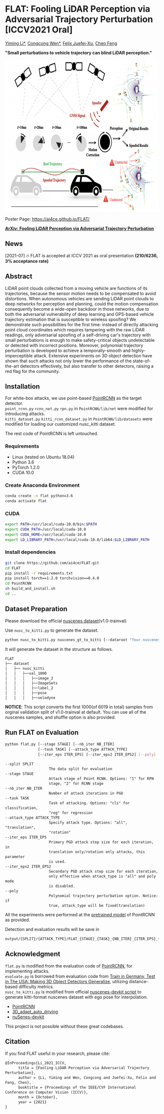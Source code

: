 # FLAT: Fooling LiDAR Perception via Adversarial Trajectory Perturbation [ICCV2021 Oral]

[Yiming Li*](https://scholar.google.com/citations?user=i_aajNoAAAAJ), [Congcong Wen*](https://scholar.google.com/citations?user=OTBgvCYAAAAJ), [Felix Juefei-Xu](https://scholar.google.com/citations?user=dgN8vtwAAAAJ), [Chen Feng](https://scholar.google.com/citations?user=YeG8ZM0AAAAJ)

**"Small perturbations to vehicle trajectory can blind LiDAR perception."**

<p align="center"><img src='docs/pics/FLAT.png' align="center" height="500px"> </p>

Poster Page: https://ai4ce.github.io/FLAT/

[**ArXiv: Fooling LiDAR Perception via Adversarial Trajectory Perturbation**](https://arxiv.org/abs/2103.15326)        



## News

[2021-07]  🔥 FLAT is accepted at ICCV 2021 as oral presentation **(210/6236, 3% acceptance rate)**

## Abstract
LiDAR point clouds collected from a moving vehicle are functions of its trajectories, because the sensor motion needs to be compensated to avoid distortions. When autonomous vehicles are sending LiDAR point clouds to deep networks for perception and planning, could the motion compensation consequently become a wide-open backdoor in those networks, due to both the adversarial vulnerability of deep learning and GPS-based vehicle trajectory estimation that is susceptible to wireless spoofing? We demonstrate such possibilities for the first time: instead of directly attacking point cloud coordinates which requires tampering with the raw LiDAR readings, only adversarial spoofing of a self-driving car's trajectory with small perturbations is enough to make safety-critical objects undetectable or detected with incorrect positions. Moreover, polynomial trajectory perturbation is developed to achieve a temporally-smooth and highly-imperceptible attack. Extensive experiments on 3D object detection have shown that such attacks not only lower the performance of the state-of-the-art detectors effectively, but also transfer to other detectors, raising a red flag for the community. 

## Installation
For white-box attacks, we use point-based [PointRCNN](https://github.com/sshaoshuai/PointRCNN) as the target detector.  
```point_rcnn.py``` ```rcnn_net.py``` ```rpn.py``` in ```PointRCNN/lib/net``` were modified for introducing attacks.   
```kitti_dataset.py``` ```kitti_rcnn_dataset.py```  in ```PointRCNN/lib/datasets``` were modified for loading our customized nusc_kitti dataset.   
  
The rest code of PointRCNN is left untouched.
### Requirements
* Linux (tested on Ubuntu 18.04)
* Python 3.6
* PyTorch 1.2.0
* CUDA 10.0



### Create Anaconda Environment
```bash
conda create -n flat python=3.6
conda activate flat
```

### CUDA
```bash
export PATH=/usr/local/cuda-10.0/bin:$PATH
export CUDA_PATH=/usr/local/cuda-10.0
export CUDA_HOME=/usr/local/cuda-10.0
export LD_LIBRARY_PATH=/usr/local/cuda-10.0/lib64:$LD_LIBRARY_PATH
```
### Install dependencies
```bash
git clone https://github.com/ai4ce/FLAT.git
cd FLAT
pip install -r requirements.txt
pip install torch==1.2.0 torchvision==0.4.0
cd PointRCNN
sh build_and_install.sh
cd ..
```

## Dataset Preparation
Please download the official [nuscenes dataset](https://www.nuscenes.org/nuscenes)(v1.0-trainval)

Use ```nusc_to_kitti.py``` to generate the dataset.

```bash
python nusc_to_kitti.py nuscenes_gt_to_kitti [--dataroot "Your nuscenes dataroot"]
```

It will generate the dataset in the structure as follows.
```
FLAT
├── dataset
│   ├── nusc_kitti
│   │   ├──val_1000
│   │   │   ├──image_2
│   │   │   ├──ImageSets
│   │   │   ├──label_2
│   │   │   ├──pose
│   │   │   ├──velodyne
```

**NOTICE**: This script converts the first 1000(of 6019 in total) samples from orginal validation split of v1.0-trainval at default. You can use all of the nuscenes samples, and shuffle option is also provided.

## Run FLAT on Evaluation
```bash
python flat.py [--stage STAGE] [--nb_iter NB_ITER]
               [--task TASK] [--attack_type ATTACK_TYPE] 
               [--iter_eps ITER_EPS] [--iter_eps2 ITER_EPS2] [--poly]
```

```
--split SPLIT       
                    The data split for evaluation
--stage STAGE       
                    Attack stage of Point RCNN. Options: "1" for RPN
                    stage, "2" for RCNN stage
--nb_iter NB_ITER   
                    Number of attack iterations in PGD
--task TASK         
                    Task of attacking. Options: "cls" for classification,
                    "reg" for regression
--attack_type ATTACK_TYPE
                    Specify attack type. Options: "all", "translation",
                    "rotation"
--iter_eps ITER_EPS 
                    Primary PGD attack step size for each iteration, in
                    translation only/rotation only attacks, this parameter
                    is used.
--iter_eps2 ITER_EPS2
                    Secondary PGD attack step size for each iteration,
                    only effective when attack_type is "all" and poly mode
                    is disabled.
--poly              
                    Polynomial trajectory perturbation option. Notice: if
                    true, attack_type will be fixed(translation)
```
All the experiments were performed at the [pretrained model](checkpoint_epoch_70.pth) of PointRCNN as provided.

Detection and evaluation results will be save in 
```bash
output/{SPLIT}/{ATTACK_TYPE}/FLAT_{STAGE}_{TASK}_{NB_ITER}_{ITER_EPS}_{ITER_EPS2}
```

## Acknowledgment  
```flat.py``` is modified from the evaluation code of [PointRCNN](https://github.com/sshaoshuai/PointRCNN), for implementing attacks.  
```evaluate.py``` is  borrowed from evaluation code from [Train in Germany, Test in The USA: Making 3D Object Detectors Generalize](https://github.com/cxy1997/3D_adapt_auto_driving), utilizing distance-based difficulty metrics.  
```nusc_to_kitti.py``` is  modified from official [nuscenes-devkit script](https://github.com/nutonomy/nuscenes-devkit/blob/master/python-sdk/nuscenes/scripts/export_kitti.py) to generate kitti-format nuscenes dataset with ego pose for interpolation.  
* [PointRCNN](https://github.com/sshaoshuai/PointRCNN)
* [3D_adapt_auto_driving](https://github.com/cxy1997/3D_adapt_auto_driving)
* [nuSenes-devkit](https://github.com/nutonomy/nuscenes-devkit)

This project is not possible without these great codebases.

## Citation
If you find FLAT useful in your research, please cite:
```
@InProceedings{Li_2021_ICCV,
      title = {Fooling LiDAR Perception via Adversarial Trajectory Perturbation},
      author = {Li, Yiming and Wen, Congcong and Juefei-Xu, Felix and Feng, Chen},
      booktitle = {Proceedings of the IEEE/CVF International Conference on Computer Vision (ICCV)},
      month = {October},
      year = {2021}
}
```
